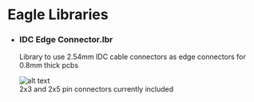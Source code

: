# Eagle Libraries  
* ### IDC Edge Connector.lbr
  Library to use 2.54mm IDC cable connectors as edge connectors for 0.8mm thick pcbs 

  ![alt text][logo]  
  2x3 and 2x5 pin connectors currently included 
  
[logo]: https://github.com/DirtyEngineer/Eagle-Libraries-/blob/master/IDC%20Connectors.PNG "Logo Title Text 2"

  
